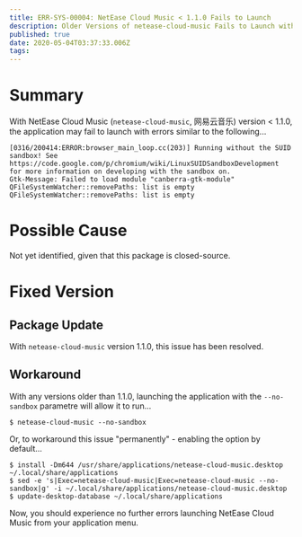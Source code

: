 ```yaml
---
title: ERR-SYS-00004: NetEase Cloud Music < 1.1.0 Fails to Launch
description: Older Versions of netease-cloud-music Fails to Launch with Sandbox-related Errors
published: true
date: 2020-05-04T03:37:33.006Z
tags: 
---
```


# Summary

With NetEase Cloud Music (`netease-cloud-music`, 网易云音乐) version < 1.1.0, the application may fail to launch with errors similar to the following...

```
[0316/200414:ERROR:browser_main_loop.cc(203)] Running without the SUID sandbox! See https://code.google.com/p/chromium/wiki/LinuxSUIDSandboxDevelopment for more information on developing with the sandbox on.
Gtk-Message: Failed to load module "canberra-gtk-module"
QFileSystemWatcher::removePaths: list is empty
QFileSystemWatcher::removePaths: list is empty
```

# Possible Cause

Not yet identified, given that this package is closed-source.

# Fixed Version
## Package Update

With `netease-cloud-music` version 1.1.0, this issue has been resolved.

## Workaround

With any versions older than 1.1.0, launching the application with the `--no-sandbox` parametre will allow it to run...

```
$ netease-cloud-music --no-sandbox
```

Or, to workaround this issue "permanently" - enabling the option by default...

```
$ install -Dm644 /usr/share/applications/netease-cloud-music.desktop ~/.local/share/applications
$ sed -e 's|Exec=netease-cloud-music|Exec=netease-cloud-music --no-sandbox|g' -i ~/.local/share/applications/netease-cloud-music.desktop
$ update-desktop-database ~/.local/share/applications
```

Now, you should experience no further errors launching NetEase Cloud Music from your application menu.